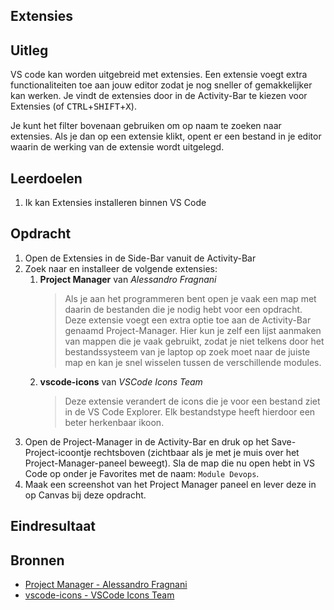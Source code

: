 ## Extensies

## Uitleg

VS code kan worden uitgebreid met extensies. Een extensie voegt extra functionaliteiten toe aan jouw editor zodat je nog sneller of gemakkelijker kan werken. Je vindt de extensies door in de Activity-Bar te kiezen voor Extensies (of <kbd>CTRL</kbd>+<kbd>SHIFT</kbd>+<kbd>X</kbd>).

Je kunt het filter bovenaan gebruiken om op naam te zoeken naar extensies. Als je dan op een extensie klikt, opent er een bestand in je editor waarin de werking van de extensie wordt uitgelegd.

## Leerdoelen

1. Ik kan Extensies installeren binnen VS Code 

## Opdracht

1. Open de Extensies in de Side-Bar vanuit de Activity-Bar
2. Zoek naar en installeer de volgende extensies:
   1. **Project Manager** van *Alessandro Fragnani*
        > Als je aan het programmeren bent open je vaak een map met daarin de bestanden die je nodig hebt voor een opdracht. Deze extensie voegt een extra optie toe aan de Activity-Bar genaamd Project-Manager. Hier kun je zelf een lijst aanmaken van mappen die je vaak gebruikt, zodat je niet telkens door het bestandssysteem van je laptop op zoek moet naar de juiste map en kan je snel wisselen tussen de verschillende modules.
   2. **vscode-icons** van *VSCode Icons Team*
        > Deze extensie verandert de icons die je voor een bestand ziet in de VS Code Explorer. Elk bestandstype heeft hierdoor een beter herkenbaar ikoon.
3. Open de Project-Manager in de Activity-Bar en druk op het Save-Project-icoontje rechtsboven (zichtbaar als je met je muis over het Project-Manager-paneel beweegt). Sla de map die nu open hebt in VS Code op onder je Favorites met de naam: `Module Devops`.
4. Maak een screenshot van het Project Manager paneel en lever deze in op Canvas bij deze opdracht.

## Eindresultaat



## Bronnen

- [Project Manager - Alessandro Fragnani](https://marketplace.visualstudio.com/items?itemName=alefragnani.project-manager)
- [vscode-icons - VSCode Icons Team](https://marketplace.visualstudio.com/items?itemName=vscode-icons-team.vscode-icons)
